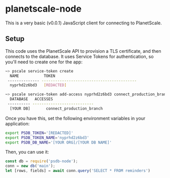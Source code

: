 # planetscale-node

This is a very basic (v0.0.1) JavaScript client for connecting to PlanetScale.

## Setup

This code uses the PlanetScale API to provision a TLS certificate, and then connects to the database. It uses Service Tokens for authentication, so you'll need to create one for the app:

```bash
~> pscale service-token create
  NAME           TOKEN
 -------------- ------------------------------------------
  nyprhd2z6bd3   [REDACTED]

~> pscale service-token add-access nyprhd2z6bd3 connect_production_branch --database [YOUR DB]
  DATABASE   ACCESSES
 ---------- ---------------------------
  [YOUR DB]       connect_production_branch
```

Once you have this, set the following environment variables in your application:

```bash
export PSDB_TOKEN='[REDACTED]'
export PSDB_TOKEN_NAME='nyprhd2z6bd3'
export PSDB_DB_NAME='[YOUR ORG]/[YOUR DB NAME]'
```

Then, you can use it:

```javascript
const db = require('psdb-node');
conn = new db('main');
let [rows, fields] = await conn.query('SELECT * FROM reminders')
```
